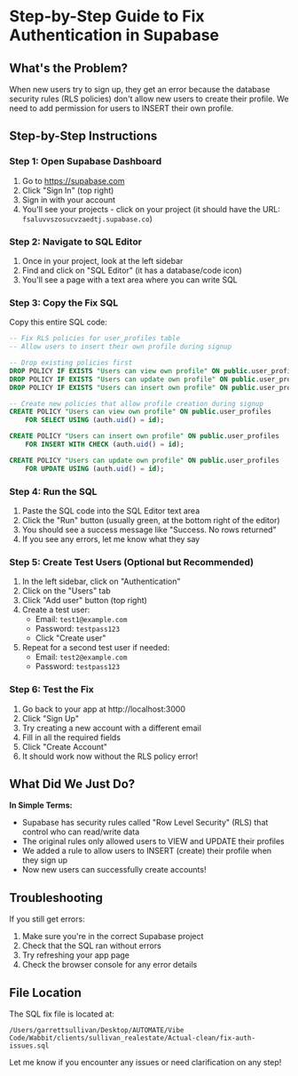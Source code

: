 # Step-by-Step Guide to Fix Authentication in Supabase

## What's the Problem?
When new users try to sign up, they get an error because the database security rules (RLS policies) don't allow new users to create their profile. We need to add permission for users to INSERT their own profile.

## Step-by-Step Instructions

### Step 1: Open Supabase Dashboard
1. Go to https://supabase.com
2. Click "Sign In" (top right)
3. Sign in with your account
4. You'll see your projects - click on your project (it should have the URL: `fsaluvvszosucvzaedtj.supabase.co`)

### Step 2: Navigate to SQL Editor
1. Once in your project, look at the left sidebar
2. Find and click on "SQL Editor" (it has a database/code icon)
3. You'll see a page with a text area where you can write SQL

### Step 3: Copy the Fix SQL
Copy this entire SQL code:
```sql
-- Fix RLS policies for user_profiles table
-- Allow users to insert their own profile during signup

-- Drop existing policies first
DROP POLICY IF EXISTS "Users can view own profile" ON public.user_profiles;
DROP POLICY IF EXISTS "Users can update own profile" ON public.user_profiles;
DROP POLICY IF EXISTS "Users can insert own profile" ON public.user_profiles;

-- Create new policies that allow profile creation during signup
CREATE POLICY "Users can view own profile" ON public.user_profiles
    FOR SELECT USING (auth.uid() = id);

CREATE POLICY "Users can insert own profile" ON public.user_profiles
    FOR INSERT WITH CHECK (auth.uid() = id);

CREATE POLICY "Users can update own profile" ON public.user_profiles
    FOR UPDATE USING (auth.uid() = id);
```

### Step 4: Run the SQL
1. Paste the SQL code into the SQL Editor text area
2. Click the "Run" button (usually green, at the bottom right of the editor)
3. You should see a success message like "Success. No rows returned"
4. If you see any errors, let me know what they say

### Step 5: Create Test Users (Optional but Recommended)
1. In the left sidebar, click on "Authentication"
2. Click on the "Users" tab
3. Click "Add user" button (top right)
4. Create a test user:
   - Email: `test1@example.com`
   - Password: `testpass123`
   - Click "Create user"
5. Repeat for a second test user if needed:
   - Email: `test2@example.com`
   - Password: `testpass123`

### Step 6: Test the Fix
1. Go back to your app at http://localhost:3000
2. Click "Sign Up"
3. Try creating a new account with a different email
4. Fill in all the required fields
5. Click "Create Account"
6. It should work now without the RLS policy error!

## What Did We Just Do?

**In Simple Terms:**
- Supabase has security rules called "Row Level Security" (RLS) that control who can read/write data
- The original rules only allowed users to VIEW and UPDATE their profiles
- We added a rule to allow users to INSERT (create) their profile when they sign up
- Now new users can successfully create accounts!

## Troubleshooting

If you still get errors:
1. Make sure you're in the correct Supabase project
2. Check that the SQL ran without errors
3. Try refreshing your app page
4. Check the browser console for any error details

## File Location
The SQL fix file is located at:
```
/Users/garrettsullivan/Desktop/AUTOMATE/Vibe Code/Wabbit/clients/sullivan_realestate/Actual-clean/fix-auth-issues.sql
```

Let me know if you encounter any issues or need clarification on any step!